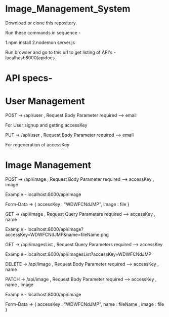 # Image_Management_System

Download or clone this repository.

Run these commands in sequence - 

1.npm install
2.nodemon server.js

Run browser and go to this url to get listing of API's - localhost:8000/apidocs

# API specs-

# User Management

POST -> /api/user , Request Body Parameter required --> email

For User signup and getting accessKey

PUT  -> /api/user , Request Body Parameter required --> email

For regeneration of accessKey

# Image Management

POST -> /api/image , Request Body Parameter required --> accessKey , image

Example - localhost:8000/api/image

Form-Data => { accessKey : "WDWFCNdJMP", image : file }


GET  -> /api/image , Request Query Parameters required --> accessKey , name

Example - localhost:8000/api/image?accessKey=WDWFCNdJMP&name=fileName.png


GET  -> /api/imagesList , Request Query Parameters required --> accessKey

Example - localhost:8000/api/imagesList?accessKey=WDWFCNdJMP


DELETE -> /api/image , Request Body Parameter required --> accessKey , name


PATCH -> /api/image , Request Body Parameter required --> accessKey , name , image

Example - localhost:8000/api/image

Form-Data => { accessKey : "WDWFCNdJMP", name : fileName , image : file }